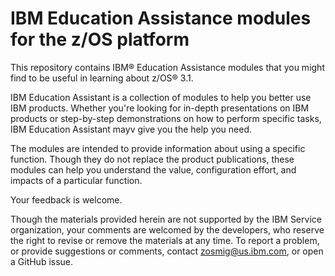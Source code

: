 IBM Education Assistance modules for the z/OS platform
======================================================

This repository contains IBM® Education Assistance modules that you might find to be useful in learning about z/OS® 3.1. 

IBM Education Assistant is a collection of modules to help you better use IBM products. Whether you're looking for in-depth presentations on IBM products or step-by-step demonstrations on how to perform specific tasks, IBM Education Assistant mayv give you the help you need.

The modules are intended to provide information about using a specific function. Though they do not replace the product publications, these modules can help you understand the value, configuration effort, and impacts of a particular function.

Your feedback is welcome. 

Though the materials provided herein are not supported by the IBM Service organization, your comments are welcomed by the developers, who reserve the right to revise or remove the materials at any time. To report a problem, or provide suggestions or comments, contact zosmig@us.ibm.com, or open a GitHub issue.
